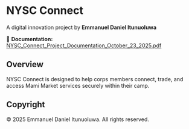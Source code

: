 # NYSC Connect
A digital innovation project by **Emmanuel Daniel Itunuoluwa**

📄 **Documentation:** [NYSC_Connect_Project_Documentation_October_23_2025.pdf](./NYSC_Connect_Project_Documentation_October_23_2025.pdf)

## Overview
NYSC Connect is designed to help corps members connect, trade, and access Mami Market services securely within their camp.

## Copyright
© 2025 Emmanuel Daniel Itunuoluwa. All rights reserved.
